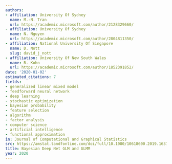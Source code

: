 ```yaml
---
authors:
- affiliation: University Of Sydney
  name: M.-N. Tran
  url: https://academic.microsoft.com/author/2128329660/
- affiliation: University Of Sydney
  name: N. Nguyen
  url: https://academic.microsoft.com/author/2804811350/
- affiliation: National University Of Singapore
  name: D. Nott
  slug: david_j_nott
- affiliation: University Of New South Wales
  name: R. Kohn
  url: https://academic.microsoft.com/author/1852391852/
date: '2020-01-02'
estimated_citations: 7
fields:
- generalized linear mixed model
- feedforward neural network
- deep learning
- stochastic optimization
- bayesian probability
- feature selection
- algorithm
- factor analysis
- computer science
- artificial intelligence
- functional approximation
in: Journal of Computational and Graphical Statistics
src: https://amstat.tandfonline.com/doi/full/10.1080/10618600.2019.1637747
title: Bayesian Deep Net GLM and GLMM
year: 2020
---
```

